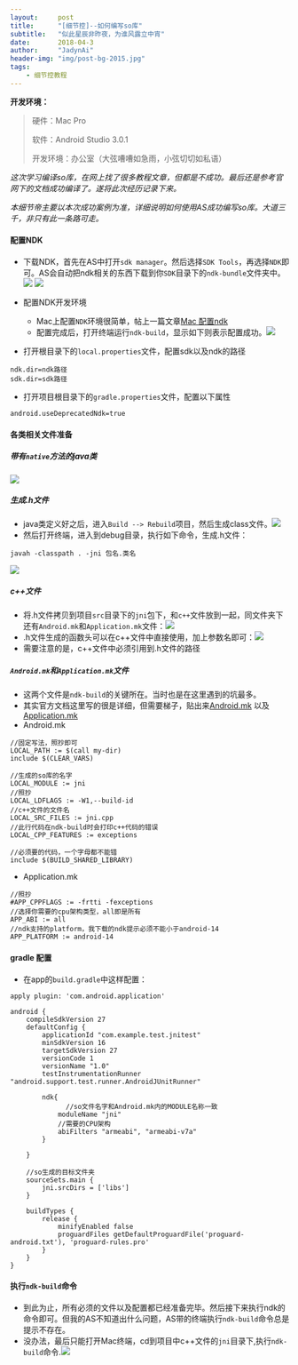 ```yaml
---
layout:     post
title:      "[细节控]--如何编写so库"
subtitle:   "似此星辰非昨夜，为谁风露立中宵"
date:       2018-04-3
author:     "JadynAi"
header-img: "img/post-bg-2015.jpg"
tags:
    - 细节控教程
---
```


**开发环境：**
> 硬件：Mac Pro 
> 
> 软件：Android Studio 3.0.1
>  
> 开发环境：办公室（大弦嘈嘈如急雨，小弦切切如私语）

*这次学习编译so库，在网上找了很多教程文章，但都是不成功。最后还是参考官网下的文档成功编译了。遂将此次经历记录下来。*

*本细节帝主要以本次成功案例为准，详细说明如何使用AS成功编写so库。大道三千，非只有此一条路可走。*

#### 配置NDK
- 下载NDK，首先在AS中打开`sdk manager`。然后选择`SDK Tools`，再选择`NDK`即可。AS会自动把ndk相关的东西下载到你`SDK`目录下的`ndk-bundle`文件夹中。
	![](https://wx2.sinaimg.cn/mw690/a28b91d8gy1fpzm4nobuyj20ww0qotfv.jpg)
	![](https://wx4.sinaimg.cn/mw690/a28b91d8gy1fpzm4o650tj219m0jqjtj.jpg)

- 配置NDK开发环境
	- Mac上配置`NDK`环境很简单，帖上一篇文章[Mac 配置ndk](https://blog.csdn.net/lvxiangan/article/details/52327981)
	- 配置完成后，打开终端运行`ndk-build`，显示如下则表示配置成功。![](https://img-blog.csdn.net/20160826141901870?watermark/2/text/aHR0cDovL2Jsb2cuY3Nkbi5uZXQv/font/5a6L5L2T/fontsize/400/fill/I0JBQkFCMA==/dissolve/70/gravity/Center)

- 打开根目录下的`local.properties`文件，配置sdk以及ndk的路径

```
ndk.dir=ndk路径
sdk.dir=sdk路径
```

- 打开项目根目录下的`gradle.properties`文件，配置以下属性

```
android.useDeprecatedNdk=true
```

#### 各类相关文件准备
##### 带有`native`方法的java类
![](https://wx4.sinaimg.cn/mw690/a28b91d8gy1fpzkx7s24pj20yq0am760.jpg)
##### 生成.h文件
- java类定义好之后，进入`Build --> Rebuild`项目，然后生成class文件。![](https://wx3.sinaimg.cn/mw690/a28b91d8gy1fpzkx8d22hj20u60t6gof.jpg)
- 然后打开终端，进入到debug目录，执行如下命令，生成.h文件：

```
javah -classpath . -jni 包名.类名
```
![](https://wx2.sinaimg.cn/mw690/a28b91d8gy1fpzkx8a1ydj20vs150n1g.jpg)

##### c++文件
- 将.h文件拷贝到项目`src`目录下的`jni`包下，和`c++`文件放到一起，同文件夹下还有`Android.mk`和`Application.mk`文件：![](https://wx1.sinaimg.cn/mw690/a28b91d8gy1fpzl7vlb8ej20q40fudgz.jpg)
- .h文件生成的函数头可以在c++文件中直接使用，加上参数名即可：![](https://wx1.sinaimg.cn/mw690/a28b91d8gy1fpzl7wkz8bj21kw0muqbe.jpg)
- 需要注意的是，c++文件中必须引用到.h文件的路径

##### `Android.mk`和`Application.mk`文件
- 这两个文件是`ndk-build`的关键所在。当时也是在这里遇到的坑最多。
- 其实官方文档这里写的很是详细，但需要梯子，贴出来[Android.mk](https://developer.android.com/ndk/guides/android_mk.html?hl=zh-cn) 以及 [Application.mk](https://developer.android.com/ndk/guides/application_mk.html?hl=zh-cn)
- Android.mk

```
//固定写法，照抄即可
LOCAL_PATH := $(call my-dir)
include $(CLEAR_VARS)

//生成的so库的名字
LOCAL_MODULE := jni
//照抄
LOCAL_LDFLAGS := -W1,--build-id
//c++文件的文件名
LOCAL_SRC_FILES := jni.cpp
//此行代码在ndk-build时会打印c++代码的错误
LOCAL_CPP_FEATURES := exceptions

//必须要的代码，一个字母都不能错
include $(BUILD_SHARED_LIBRARY)

``` 
- Application.mk

```
//照抄
#APP_CPPFLAGS := -frtti -fexceptions
//选择你需要的cpu架构类型，all即是所有
APP_ABI := all
//ndk支持的platform，我下载的ndk提示必须不能小于android-14
APP_PLATFORM := android-14
```
#### gradle 配置
- 在app的`build.gradle`中这样配置：

```
apply plugin: 'com.android.application'

android {
    compileSdkVersion 27
    defaultConfig {
        applicationId "com.example.test.jnitest"
        minSdkVersion 16
        targetSdkVersion 27
        versionCode 1
        versionName "1.0"
        testInstrumentationRunner "android.support.test.runner.AndroidJUnitRunner"

        ndk{
        	  //so文件名字和Android.mk内的MODULE名称一致
            moduleName "jni"
            //需要的CPU架构
            abiFilters "armeabi", "armeabi-v7a"
        }
        
    }

	//so生成的目标文件夹
    sourceSets.main {
        jni.srcDirs = ['libs']
    }
    
    buildTypes {
        release {
            minifyEnabled false
            proguardFiles getDefaultProguardFile('proguard-android.txt'), 'proguard-rules.pro'
        }
    }
}
```
#### 执行`ndk-build`命令
- 到此为止，所有必须的文件以及配置都已经准备完毕。然后接下来执行ndk的命令即可。但我的AS不知道出什么问题，AS带的终端执行`ndk-build`命令总是提示不存在。
- 没办法，最后只能打开Mac终端，cd到项目中c++文件的`jni`目录下,执行`ndk-build`命令.![](https://wx2.sinaimg.cn/mw690/a28b91d8gy1fpzltqh7tcj20fu09tdjk.jpg)
 